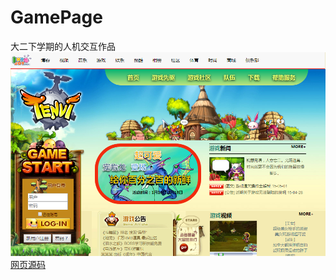 # GamePage
大二下学期的人机交互作品
![预览](https://github.com/kimking5/GamePage/blob/master/yulan.png)
[网页源码](https://github.com/kimking5/GamePage/blob/master/new_file.html)
